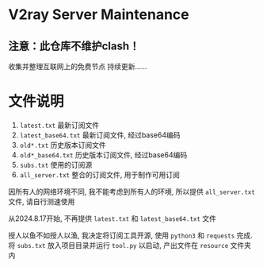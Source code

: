 # V2ray Server Maintenance
## 注意：此仓库不维护clash！
收集并整理互联网上的免费节点
持续更新......


# 文件说明
1. `latest.txt` 最新订阅文件
2. `latest_base64.txt` 最新订阅文件, 经过base64编码
3. `old*.txt` 历史版本订阅文件
4. `old*_base64.txt` 历史版本订阅文件, 经过base64编码
5. `subs.txt` 使用的订阅源
6. `all_server.txt` 整合的订阅文件, 用于制作可用订阅

因所有人的网络环境不同, 我不能考虑到所有人的环境, 所以提供 `all_server.txt` 文件, 请自行测速使用

从2024.8.17开始, 不再提供 `latest.txt` 和 `latest_base64.txt` 文件

授人以鱼不如授人以渔, 我决定将订阅工具开源, 使用 `python3` 和 `requests` 完成. 将 `subs.txt` 放入项目目录并运行 `tool.py` 以启动, 产出文件在 `resource` 文件夹内